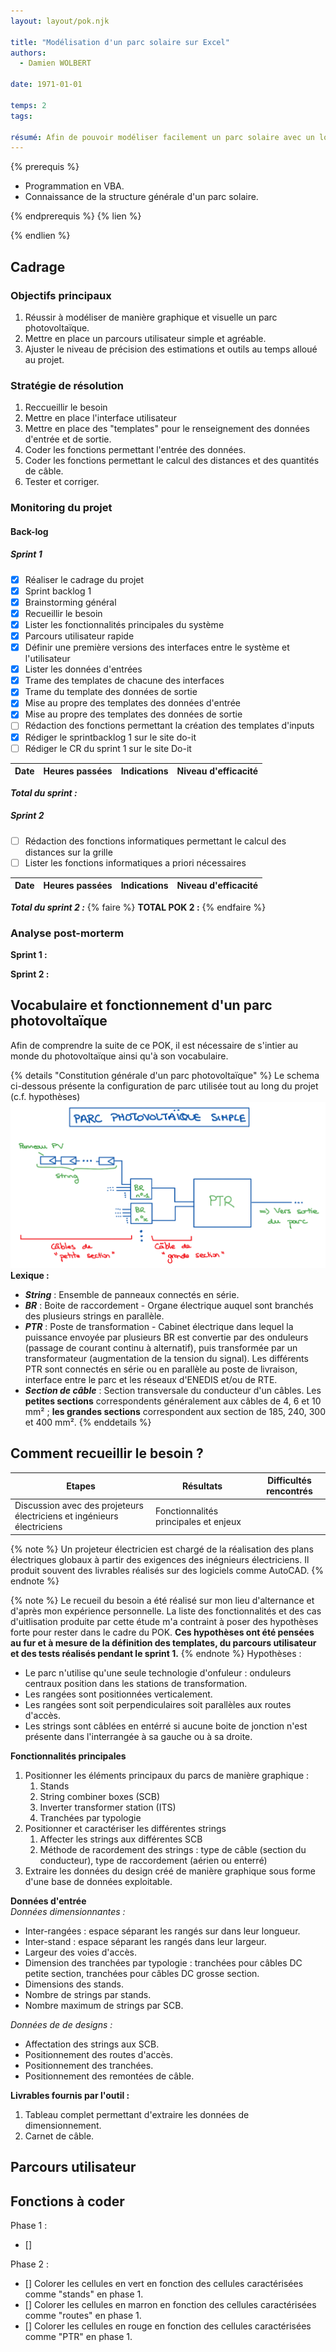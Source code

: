 ```yaml
---
layout: layout/pok.njk

title: "Modélisation d'un parc solaire sur Excel"
authors:
  - Damien WOLBERT

date: 1971-01-01

temps: 2
tags:

résumé: Afin de pouvoir modéliser facilement un parc solaire avec un logiciel connu et utilisé par tous (Excel), ce POK me permettra de mettre en pratique mes connaissances en VBA et de mettre en place un outil permettant l'estimation des quantitatifs de câbles nécessaires la construction d'un parc solaire.
---
```


{% prerequis %}

- Programmation en VBA.
- Connaissance de la structure générale d'un parc solaire.

{% endprerequis %}
{% lien %}

{% endlien %}

## Cadrage

### Objectifs principaux

1. Réussir à modéliser de manière graphique et visuelle un parc photovoltaïque.
2. Mettre en place un parcours utilisateur simple et agréable.
3. Ajuster le niveau de précision des estimations et outils au temps alloué au projet.

### Stratégie de résolution
1. Reccueillir le besoin
2. Mettre en place l'interface utilisateur
3. Mettre en place des "templates" pour le renseignement des données d'entrée et de sortie.
4. Coder les fonctions permettant l'entrée des données.
5. Coder les fonctions permettant le calcul des distances et des quantités de câble.
6. Tester et corriger.

### Monitoring du projet
#### Back-log
##### Sprint 1

- [x] Réaliser le cadrage du projet
- [x] Sprint backlog 1
- [x] Brainstorming général
- [X] Recueillir le besoin
- [x] Lister les fonctionnalités principales du système
- [x] Parcours utilisateur rapide
- [x] Définir une première versions des interfaces entre le système et l'utilisateur
- [x] Lister les données d'entrées
- [x] Trame des templates de chacune des interfaces
- [x] Trame du template des données de sortie
- [x] Mise au propre des templates des données d'entrée
- [x] Mise au propre des templates des données de sortie
- [ ] Rédaction des fonctions permettant la création des templates d'inputs
- [x] Rédiger le sprintbacklog 1 sur le site do-it
- [ ] Rédiger le CR du sprint 1 sur le site Do-it

| Date | Heures passées | Indications | Niveau d'efficacité |
| -------- | -------- | -------- | -------- |
***Total du sprint :***

##### Sprint 2

- [ ] Rédaction des fonctions informatiques permettant le calcul des distances sur la grille
- [ ] Lister les fonctions informatiques a priori nécessaires

| Date | Heures passées | Indications | Niveau d'efficacité |
| -------- | -------- |-------- | -------- |

***Total du sprint 2 :***
{% faire %}
**TOTAL POK 2 :**
{% endfaire %}

### Analyse post-morterm

**Sprint 1 :**


**Sprint 2 :**


## Vocabulaire et fonctionnement d'un parc photovoltaïque

Afin de comprendre la suite de ce POK, il est nécessaire de s'intier au monde du photovoltaïque ainsi qu'à son vocabulaire. 

{% details "Constitution générale d'un parc photovoltaïque" %}
Le schema ci-dessous présente la configuration de parc utilisée tout au long du projet (c.f. hypothèses)
![Parc photovoltaïque simple](./POK%202%20%20Brainstorming%20générale%20P3.png)
**Lexique :**
- ***String*** : Ensemble de panneaux connectés en série.
- ***BR*** : Boite de raccordement - Organe électrique auquel sont branchés des plusieurs strings en parallèle.
- ***PTR*** : Poste de transformation - Cabinet électrique dans lequel la puissance envoyée par plusieurs BR est convertie par des onduleurs (passage de courant continu à alternatif), puis transformée par un transformateur (augmentation de la tension du signal). Les différents PTR sont connectés en série ou en parallèle au poste de livraison, interface entre le parc et les réseaux d'ENEDIS et/ou de RTE.
- ***Section de câble*** : Section transversale du conducteur d'un câbles. Les **petites sections** correspondents généralement aux câbles de 4, 6 et 10 mm² ; **les grandes sections** correspondent aux section de 185, 240, 300 et 400 mm².
{% enddetails %}


## Comment recueillir le besoin ?
| Etapes | Résultats | Difficultés rencontrés |
|--------|-----------|------------------------|
| Discussion avec des projeteurs électriciens et ingénieurs électriciens | Fonctionnalités principales et enjeux

{% note %}
Un projeteur électricien est chargé de la réalisation des plans électriques globaux à partir des exigences des inégnieurs électriciens. Il produit souvent des livrables réalisés sur des logiciels comme AutoCAD.
{% endnote %}


{% note %}
Le recueil du besoin a été réalisé sur mon lieu d'alternance et d'après mon expérience personnelle. La liste des fonctionnalités et des cas d'uitlisation produite par cette étude m'a contraint à poser des hypothèses forte pour rester dans le cadre du POK. **Ces hypothèses ont été pensées au fur et à mesure de la définition des templates, du parcours utilisateur et des tests réalisés pendant le sprint 1.**
{% endnote %} 
Hypothèses : 
- Le parc n'utilise qu'une seule technologie d'onfuleur : onduleurs centraux position dans les stations de transformation.
- Les rangées sont positionnées verticalement.
- Les rangées sont soit perpendiculaires soit parallèles aux routes d'accès.
- Les strings sont câblées en entérré si aucune boite de jonction n'est présente dans l'interrangée à sa gauche ou à sa droite.

**Fonctionnalités principales**  
1. Positionner les éléments principaux du parcs de manière graphique :
   1. Stands
   2. String combiner boxes (SCB)
   3. Inverter transformer station (ITS)
   4. Tranchées par typologie
2. Positionner et caractériser les différentes strings
   1. Affecter les strings aux différentes SCB
   2. Méthode de racordement des strings : type de câble (section du conducteur), type de raccordement (aérien ou enterré)
3. Extraire les données du design créé de manière graphique sous forme d'une base de données exploitable.

**Données d'entrée**  
*Données dimensionnantes :*
- Inter-rangées : espace séparant les rangés sur dans leur longueur.
- Inter-stand : espace séparant les rangés dans leur largeur.
- Largeur des voies d'accès.
- Dimension des tranchées par typologie : tranchées pour câbles DC petite section, tranchées pour câbles DC grosse section.
- Dimensions des stands.
- Nombre de strings par stands.
- Nombre maximum de strings par SCB.

*Données de de designs :*
- Affectation des strings aux SCB.
- Positionnement des routes d'accès.
- Positionnement des tranchées.
- Positionnement des remontées de câble.

**Livrables fournis par l'outil :**  
1. Tableau complet permettant d'extraire les données de dimensionnement.
2. Carnet de câble.

## Parcours utilisateur





## Fonctions à coder

Phase 1 :
- [] 

Phase 2 :
- [] Colorer les cellules en vert en fonction des cellules caractérisées comme "stands" en phase 1.
- [] Colorer les cellules en marron en fonction des cellules caractérisées comme "routes" en phase 1.
- [] Colorer les cellules en rouge en fonction des cellules caractérisées comme "PTR" en phase 1.




